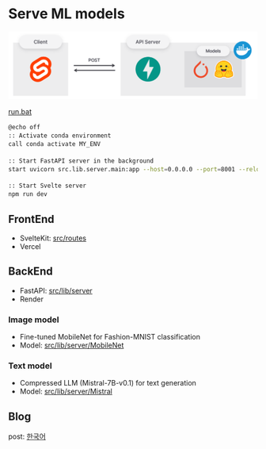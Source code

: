 # Serve ML models

![overview](overview.png)

[run.bat](run.bat)

```bash
@echo off
:: Activate conda environment
call conda activate MY_ENV

:: Start FastAPI server in the background
start uvicorn src.lib.server.main:app --host=0.0.0.0 --port=8001 --reload

:: Start Svelte server
npm run dev
```

## FrontEnd

- SvelteKit: [src/routes](/src/routes)
- Vercel

## BackEnd

- FastAPI: [src/lib/server](/src/lib/server)
- Render

### Image model

- Fine-tuned MobileNet for Fashion-MNIST classification
- Model: [src/lib/server/MobileNet](src/lib/server/MobileNet)

### Text model

- Compressed LLM (Mistral-7B-v0.1) for text generation
- Model: [src/lib/server/Mistral](src/lib/server/Mistral)

## Blog

post: [한국어](https://denev6.github.io/playground/2025/01/17/ml-api.html)
